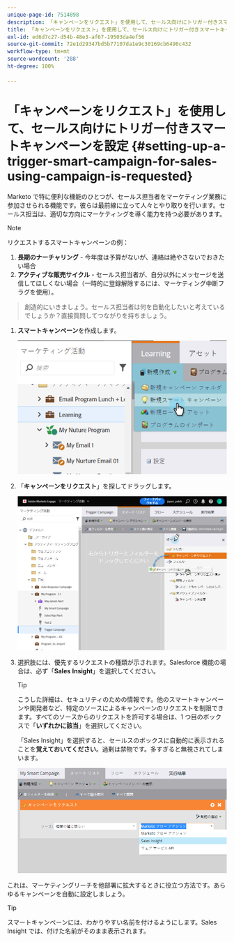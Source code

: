 ```yaml
---
unique-page-id: 7514898
description: 「キャンペーンをリクエスト」を使用して、セールス向けにトリガー付きスマートキャンペーンを設定 - Marketo ドキュメント - 製品ドキュメント
title: 「キャンペーンをリクエスト」を使用して、セールス向けにトリガー付きスマートキャンペーンを設定
exl-id: ed6d7c27-d54b-48e3-af67-19503da4ef56
source-git-commit: 72e1d29347bd5b77107da1e9c30169cb6490c432
workflow-type: tm+mt
source-wordcount: '288'
ht-degree: 100%

---
```


# 「キャンペーンをリクエスト」を使用して、セールス向けにトリガー付きスマートキャンペーンを設定 {#setting-up-a-trigger-smart-campaign-for-sales-using-campaign-is-requested}

Marketo で特に便利な機能のひとつが、セールス担当者をマーケティング業務に参加させられる機能です。彼らは最前線に立って人々とやり取りを行います。セールス担当は、適切な方向にマーケティングを導く能力を持つ必要があります。

>[!NOTE]
>
>リクエストするスマートキャンペーンの例：
>
>1. **長期のナーチャリング** - 今年度は予算がないが、連絡は絶やさないでおきたい場合
>1. **アクティブな販売サイクル** - セールス担当者が、自分以外にメッセージを送信してほしくない場合（一時的に登録解除するには、マーケティング中断フラグを使用）。

>
>創造的にいきましょう。セールス担当者は何を自動化したいと考えているでしょうか？直接質問してつながりを持ちましょう。

1. **スマートキャンペーン**&#x200B;を作成します。

   ![](assets/image2015-5-20-16-3a3-3a25.png)

1. 「**キャンペーンをリクエスト**」を探してドラッグします。

   ![](assets/campaignfilterdrag.png)

1. 選択肢には、優先するリクエストの種類が示されます。Salesforce 機能の場合は、必ず「**Sales** **Insight**」を選択してください。

   >[!TIP]
   >
   >こうした詳細は、セキュリティのための情報です。他のスマートキャンペーンや開発者など、特定のソースによるキャンペーンのリクエストを制限できます。すべてのソースからのリクエストを許可する場合は、1 つ目のボックスで「**いずれかに該当**」を選択してください。
   >
   >「Sales Insight」を選択すると、セールスのボックスに自動的に表示されることを&#x200B;**覚えておいてください**。過剰は禁物です。多すぎると無視されてしまいます。

   ![](assets/image2015-5-20-17-3a56-3a56.png)

これは、マーケティングリーチを他部署に拡大するときに役立つ方法です。あらゆるキャンペーンを自動に設定しましょう。

>[!TIP]
>
>スマートキャンペーンには、わかりやすい名前を付けるようにします。Sales Insight では、付けた名前がそのまま表示されます。
